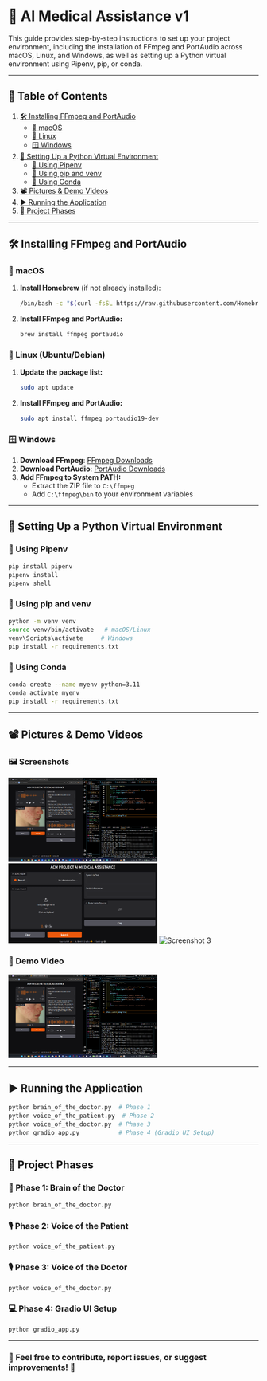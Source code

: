 # 🚀 AI Medical Assistance v1

This guide provides step-by-step instructions to set up your project environment, including the installation of FFmpeg and PortAudio across macOS, Linux, and Windows, as well as setting up a Python virtual environment using Pipenv, pip, or conda.

---

## 📜 Table of Contents

1. [🛠 Installing FFmpeg and PortAudio](#installing-ffmpeg-and-portaudio)
   - [🍏 macOS](#macos)
   - [🐧 Linux](#linux)
   - [🪟 Windows](#windows)
2. [🐍 Setting Up a Python Virtual Environment](#setting-up-a-python-virtual-environment)
   - [🔹 Using Pipenv](#using-pipenv)
   - [🔹 Using pip and venv](#using-pip-and-venv)
   - [🔹 Using Conda](#using-conda)
3. [📽️ Pictures & Demo Videos](#pictures--demo-videos)
4. [▶️ Running the Application](#running-the-application)
5. [📌 Project Phases](#project-phases)

---

## 🛠 Installing FFmpeg and PortAudio

### 🍏 macOS

1. **Install Homebrew** (if not already installed):
   ```bash
   /bin/bash -c "$(curl -fsSL https://raw.githubusercontent.com/Homebrew/install/HEAD/install.sh)"
   ```
2. **Install FFmpeg and PortAudio:**
   ```bash
   brew install ffmpeg portaudio
   ```

### 🐧 Linux (Ubuntu/Debian)

1. **Update the package list:**
   ```bash
   sudo apt update
   ```
2. **Install FFmpeg and PortAudio:**
   ```bash
   sudo apt install ffmpeg portaudio19-dev
   ```

### 🪟 Windows

1. **Download FFmpeg**: [FFmpeg Downloads](https://ffmpeg.org/download.html)
2. **Download PortAudio**: [PortAudio Downloads](http://www.portaudio.com/download.html)
3. **Add FFmpeg to System PATH:**
   - Extract the ZIP file to `C:\ffmpeg`
   - Add `C:\ffmpeg\bin` to your environment variables

---

## 🐍 Setting Up a Python Virtual Environment

### 🔹 Using Pipenv
```bash
pip install pipenv
pipenv install
pipenv shell
```

### 🔹 Using pip and venv
```bash
python -m venv venv
source venv/bin/activate   # macOS/Linux
venv\Scripts\activate     # Windows
pip install -r requirements.txt
```

### 🔹 Using Conda
```bash
conda create --name myenv python=3.11
conda activate myenv
pip install -r requirements.txt
```

---

## 📽️ Pictures & Demo Videos

### 🖼 Screenshots
<img src="assets/sample_screenshot0.png" alt="Sample Screenshot" width="300">
<img src="assets/sample_screenshot_2.png" alt="Screenshot 2" width="300">
<img src="assets/sample_screenshot_3.png" alt="Screenshot 3" width="300">

### 🎥 Demo Video
<a href="https://drive.google.com/file/d/1mj-PPXVoB7rFkZY0TrEMAi0l6N3ncYbT/view?usp=sharing">
    <img src="assets/demo_thumbnail.png" alt="Demo Video" width="300">
</a>


---

## ▶️ Running the Application

```bash
python brain_of_the_doctor.py  # Phase 1
python voice_of_the_patient.py  # Phase 2
python voice_of_the_doctor.py  # Phase 3
python gradio_app.py           # Phase 4 (Gradio UI Setup)
```

---

## 📌 Project Phases

### 🏥 Phase 1: Brain of the Doctor
```bash
python brain_of_the_doctor.py
```

### 🎙 Phase 2: Voice of the Patient
```bash
python voice_of_the_patient.py
```

### 🎙 Phase 3: Voice of the Doctor
```bash
python voice_of_the_doctor.py
```

### 💻 Phase 4: Gradio UI Setup
```bash
python gradio_app.py
```

---

### 📩 Feel free to contribute, report issues, or suggest improvements! 🚀
